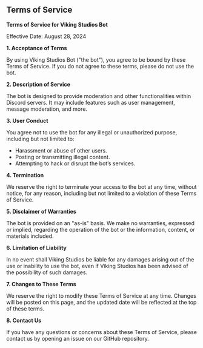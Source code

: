 ## Terms of Service

**Terms of Service for Viking Studios Bot**

Effective Date: August 28, 2024

**1. Acceptance of Terms**

By using Viking Studios Bot ("the bot"), you agree to be bound by these Terms of Service. If you do not agree to these terms, please do not use the bot.

**2. Description of Service**

The bot is designed to provide moderation and other functionalities within Discord servers. It may include features such as user management, message moderation, and more.

**3. User Conduct**

You agree not to use the bot for any illegal or unauthorized purpose, including but not limited to:
- Harassment or abuse of other users.
- Posting or transmitting illegal content.
- Attempting to hack or disrupt the bot’s services.

**4. Termination**

We reserve the right to terminate your access to the bot at any time, without notice, for any reason, including but not limited to a violation of these Terms of Service.

**5. Disclaimer of Warranties**

The bot is provided on an "as-is" basis. We make no warranties, expressed or implied, regarding the operation of the bot or the information, content, or materials included.

**6. Limitation of Liability**

In no event shall Viking Studios be liable for any damages arising out of the use or inability to use the bot, even if Viking Studios has been advised of the possibility of such damages.

**7. Changes to These Terms**

We reserve the right to modify these Terms of Service at any time. Changes will be posted on this page, and the updated date will be reflected at the top of these terms.

**8. Contact Us**

If you have any questions or concerns about these Terms of Service, please contact us by opening an issue on our GitHub repository.
